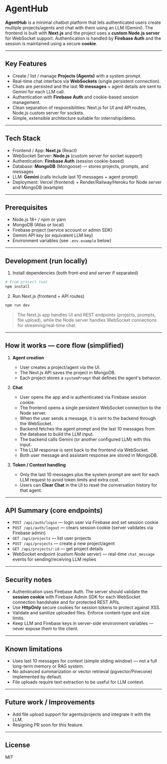# AgentHub

**AgentHub** is a minimal chatbot platform that lets authenticated users create multiple projects/agents and chat with them using an LLM (Gemini). The frontend is built with **Next.js** and the project uses a **custom Node.js server** for WebSocket support. Authentication is handled by **Firebase Auth** and the session is maintained using a secure **cookie**.

---

## Key Features

- Create / list / manage **Projects (Agents)** with a system prompt.
- Real-time chat interface via **WebSockets** (single persistent connection).
- Chats are persisted and the last **10 messages** + agent details are sent to Gemini for each LLM call.
- Authentication with **Firebase Auth** and cookie-based session management.
- Clean separation of responsibilities: Next.js for UI and API routes, Node.js custom server for sockets.
- Simple, extensible architecture suitable for internship/demo.

---

## Tech Stack

- Frontend / App: **Next.js** (React)
- WebSocket Server: **Node.js** (custom server for socket support)
- Authentication: **Firebase Auth** (session cookie-based)
- Database: **MongoDB** (Mongoose) — stores projects, prompts, and messages
- LLM: **Gemini** (calls include last 10 messages + agent prompt)
- Deployment: Vercel (frontend) + Render/Railway/Heroku for Node server and MongoDB (example)

---

## Prerequisites

- Node.js 18+ / npm or yarn
- MongoDB (Atlas or local)
- Firebase project (service account or admin SDK)
- Gemini API key (or equivalent LLM key)
- Environment variables (see `.env.example` below)

---

## Development (run locally)

1. Install dependencies (both front-end and server if separated)

```bash
# From project root
npm install
```

2. Run Next.js (frontend + API routes)

```bash
npm run dev
```

> The Next.js app handles UI and REST endpoints (projects, prompts, file upload), while the Node server handles WebSocket connections for streaming/real-time chat.

---

## How it works — core flow (simplified)

1. **Agent creation**

   - User creates a project/agent via the UI.
   - The Next.js API saves the project in MongoDB.
   - Each project stores a `systemPrompt` that defines the agent's behavior.

2. **Chat**

   - User opens the app and is authenticated via Firebase session cookie.
   - The frontend opens a single persistent WebSocket connection to the Node server.
   - When the user sends a message, it is sent to the backend through the WebSocket.
   - Backend fetches the agent prompt and the last 10 messages from the database to build the LLM input.
   - The backend calls Gemini (or another configured LLM) with this input.
   - The LLM response is sent back to the frontend via WebSocket.
   - Both user message and assistant response are stored in MongoDB.

3. **Token / Context handling**
   - Only the last 10 messages plus the system prompt are sent for each LLM request to avoid token limits and extra cost.
   - Users can **Clear Chat** in the UI to reset the conversation history for that agent.

---

## API Summary (core endpoints)

- `POST /api/auth/login` — login user via Firebase and set session cookie
- `POST /api/auth/logout` — clears session cookie (server validates via Firebase admin)
- `GET /api/projects` — list user projects
- `POST /api/projects` — create a new project/agent
- `GET /api/projects/:id` — get project details
- WebSocket endpoint (custom Node server) — real-time `chat_message` events for sending/receiving LLM replies

---

## Security notes

- Authentication uses Firebase Auth. The server should validate the **session cookie** with Firebase Admin SDK for each WebSocket connection handshake and for protected REST APIs.
- Use **HttpOnly** secure cookies for session tokens to protect against XSS.
- Validate and sanitize uploaded files. Enforce content-type and size limits.
- Keep LLM and Firebase keys in server-side environment variables — never expose them to the client.

---

## Known limitations

- Uses last 10 messages for context (simple sliding window) — not a full long-term memory or RAG system.
- No advanced summarization or vector retrieval (pgvector/Pinecone) implemented by default.
- File uploads require text extraction to be useful for LLM context.

---

## Future work / Improvements

- Add file upload support for agents/projects and integrate it with the LLM.
- Resigning PR soon for this feature.

---

## License

MIT
